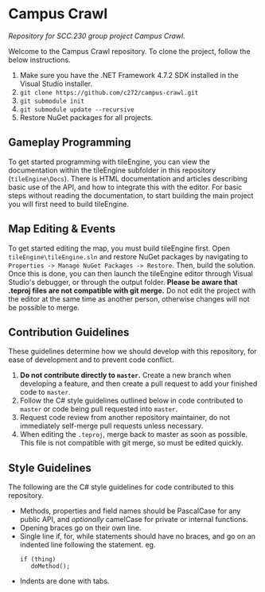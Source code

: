 # Campus Crawl
*Repository for SCC.230 group project Campus Crawl.*

Welcome to the Campus Crawl repository. To clone the project, follow the below instructions.
1. Make sure you have the .NET Framework 4.7.2 SDK installed in the Visual Studio installer.
2. `git clone https://github.com/c272/campus-crawl.git`
3. `git submodule init`
4. `git submodule update --recursive`
5. Restore NuGet packages for all projects.

## Gameplay Programming
To get started programming with tileEngine, you can view the documentation within the tileEngine subfolder in this repository (`tileEngine\Docs`). There is HTML documentation and articles describing basic use of the API, and how to integrate this with the editor. For basic steps without reading the documentation, to start building the main project you will first need to build tileEngine.

## Map Editing & Events
To get started editing the map, you must build tileEngine first. Open `tileEngine\tileEngine.sln` and restore NuGet packages by navigating to `Properties -> Manage NuGet Packages -> Restore`. Then, build the solution. Once this is done, you can then launch the tileEngine editor through Visual Studio's debugger, or through the output folder. **Please be aware that .teproj files are not compatible with git merge.** Do not edit the project with the editor at the same time as another person, otherwise changes will not be possible to merge.

## Contribution Guidelines
These guidelines determine how we should develop with this repository, for ease of development and to prevent code conflict.
1. **Do not contribute directly to `master`.** Create a new branch when developing a feature, and then create a pull request to add your finished code to `master`.
2. Follow the C# style guidelines outlined below in code contributed to `master` or code being pull requested into `master`.
3. Request code review from another repository maintainer, do not immediately self-merge pull requests unless necessary.
4. When editing the `.teproj`, merge back to master as soon as possible. This file is not compatible with git merge, so must be edited quickly.

## Style Guidelines
The following are the C# style guidelines for code contributed to this repository.
- Methods, properties and field names should be PascalCase for any public API, and *optionally* camelCase for private or internal functions.
- Opening braces go on their own line.
- Single line if, for, while statements should have no braces, and go on an indented line following the statement. eg.
  ```
  if (thing)
     doMethod();
  ```
- Indents are done with tabs.
